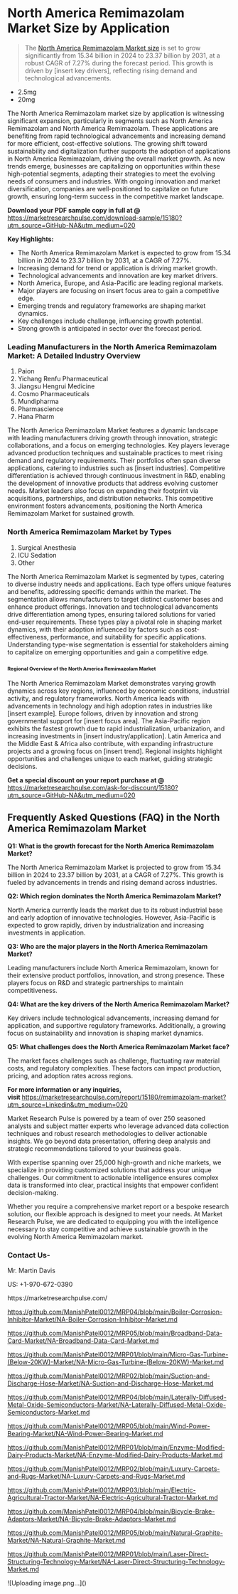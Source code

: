 <h1>North America Remimazolam Market&nbsp;Size by Application</h1><blockquote><p>The <a href="https://marketresearchpulse.com/download-sample/15180?utm_source=GitHub-NA&amp;utm_medium=020">North America Remimazolam Market size</a> is set to grow significantly from 15.34 billion in 2024 to 23.37 billion by 2031, at a robust CAGR of 7.27% during the forecast period. This growth is driven by [insert key drivers], reflecting rising demand and technological advancements.</p></blockquote><ul><li>2.5mg<li> 20mg</li></ul><p>The North America Remimazolam market size by application is witnessing significant expansion, particularly in segments such as North America Remimazolam and North America Remimazolam. These applications are benefiting from rapid technological advancements and increasing demand for more efficient, cost-effective solutions. The growing shift toward sustainability and digitalization further supports the adoption of applications in North America Remimazolam, driving the overall market growth. As new trends emerge, businesses are capitalizing on opportunities within these high-potential segments, adapting their strategies to meet the evolving needs of consumers and industries. With ongoing innovation and market diversification, companies are well-positioned to capitalize on future growth, ensuring long-term success in the competitive market landscape.</p><p><strong>Download your PDF sample copy in full at @ </strong><a href="https://marketresearchpulse.com/download-sample/15180?utm_source=GitHub-NA&amp;utm_medium=020">https://marketresearchpulse.com/download-sample/15180?utm_source=GitHub-NA&amp;utm_medium=020</a></p><p><strong>Key Highlights: </strong></p><ul><li>The North America Remimazolam Market is expected to grow from 15.34 billion in 2024 to 23.37 billion by 2031, at a CAGR of 7.27%.</li><li>Increasing demand for trend or application is driving market growth.</li><li>Technological advancements and innovation are key market drivers.</li><li>North America, Europe, and Asia-Pacific are leading regional markets.</li><li>Major players are focusing on insert focus area to gain a competitive edge.</li><li>Emerging trends and regulatory frameworks are shaping market dynamics.</li><li>Key challenges include challenge, influencing growth potential.</li><li>Strong growth is anticipated in sector over the forecast period.</li></ul><h3>Leading Manufacturers in the North America Remimazolam Market: A Detailed Industry Overview</h3><ol><li>Paion</li><li>Yichang Renfu Pharmaceutical</li><li>Jiangsu Hengrui Medicine</li><li>Cosmo Pharmaceuticals</li><li>Mundipharma</li><li>Pharmascience</li><li>Hana Pharm</li></ol><div class="flex max-w-full flex-col flex-grow"><div class="min-h-8 text-message flex w-full flex-col items-end gap-2 whitespace-normal break-words [.text-message+&amp;]:mt-5" dir="auto" data-message-author-role="assistant" data-message-id="fd8432e4-4910-450d-b182-61b7bfb0a01f" data-message-model-slug="gpt-4o"><div class="flex w-full flex-col gap-1 empty:hidden first:pt-[3px]"><div class="markdown prose w-full break-words dark:prose-invert light"><p>The North America Remimazolam Market features a dynamic landscape with leading manufacturers driving growth through innovation, strategic collaborations, and a focus on emerging technologies. Key players leverage advanced production techniques and sustainable practices to meet rising demand and regulatory requirements. Their portfolios often span diverse applications, catering to industries such as [insert industries]. Competitive differentiation is achieved through continuous investment in R&amp;D, enabling the development of innovative products that address evolving customer needs. Market leaders also focus on expanding their footprint via acquisitions, partnerships, and distribution networks. This competitive environment fosters advancements, positioning the North America Remimazolam Market for sustained growth.</p></div></div></div></div><h3>North America Remimazolam Market by Types</h3><ol><li>Surgical Anesthesia<li> ICU Sedation<li> Other</li></ol><div class="flex max-w-full flex-col flex-grow"><div class="min-h-8 text-message flex w-full flex-col items-end gap-2 whitespace-normal break-words [.text-message+&amp;]:mt-5" dir="auto" data-message-author-role="assistant" data-message-id="084470be-0bb7-4664-bddf-5156b4f41249" data-message-model-slug="gpt-4o-mini"><div class="flex w-full flex-col gap-1 empty:hidden first:pt-[3px]"><div class="markdown prose w-full break-words dark:prose-invert light"><p>The North America Remimazolam Market is segmented by types, catering to diverse industry needs and applications. Each type offers unique features and benefits, addressing specific demands within the market. The segmentation allows manufacturers to target distinct customer bases and enhance product offerings. Innovation and technological advancements drive differentiation among types, ensuring tailored solutions for varied end-user requirements. These types play a pivotal role in shaping market dynamics, with their adoption influenced by factors such as cost-effectiveness, performance, and suitability for specific applications. Understanding type-wise segmentation is essential for stakeholders aiming to capitalize on emerging opportunities and gain a competitive edge.</p></div></div></div></div><h3><span style="font-size: 11px;">Regional Overview of the North America Remimazolam Market</span></h3><div class="flex max-w-full flex-col flex-grow"><div class="min-h-8 text-message flex w-full flex-col items-end gap-2 whitespace-normal break-words [.text-message+&amp;]:mt-5" dir="auto" data-message-author-role="assistant" data-message-id="e9038762-ce64-4e30-91c9-9bd413514231" data-message-model-slug="gpt-4o-mini"><div class="flex w-full flex-col gap-1 empty:hidden first:pt-[3px]"><div class="markdown prose w-full break-words dark:prose-invert light"><p>The North America Remimazolam Market demonstrates varying growth dynamics across key regions, influenced by economic conditions, industrial activity, and regulatory frameworks. North America leads with advancements in technology and high adoption rates in industries like [insert example]. Europe follows, driven by innovation and strong governmental support for [insert focus area]. The Asia-Pacific region exhibits the fastest growth due to rapid industrialization, urbanization, and increasing investments in [insert industry/application]. Latin America and the Middle East &amp; Africa also contribute, with expanding infrastructure projects and a growing focus on [insert trend]. Regional insights highlight opportunities and challenges unique to each market, guiding strategic decisions.</p></div></div></div></div><p><strong>Get a special discount on your report purchase at @ </strong><a href="https://marketresearchpulse.com/ask-for-discount/15180?utm_source=GitHub-NA&amp;utm_medium=020">https://marketresearchpulse.com/ask-for-discount/15180?utm_source=GitHub-NA&amp;utm_medium=020</a></p><h2>Frequently Asked Questions (FAQ) in the North America Remimazolam Market</h2><p><strong>Q1: What is the growth forecast for the North America Remimazolam Market?</strong></p><p>The North America Remimazolam Market is projected to grow from 15.34 billion in 2024 to 23.37 billion by 2031, at a CAGR of 7.27%. This growth is fueled by advancements in trends and rising demand across industries.</p><p><strong>Q2: Which region dominates the North America Remimazolam Market?</strong></p><p>North America currently leads the market due to its robust industrial base and early adoption of innovative technologies. However, Asia-Pacific is expected to grow rapidly, driven by industrialization and increasing investments in application.</p><p><strong>Q3: Who are the major players in the North America Remimazolam Market?</strong></p><p>Leading manufacturers include North America Remimazolam, known for their extensive product portfolios, innovation, and strong presence. These players focus on R&amp;D and strategic partnerships to maintain competitiveness.</p><p><strong>Q4: What are the key drivers of the North America Remimazolam Market?</strong></p><p>Key drivers include technological advancements, increasing demand for application, and supportive regulatory frameworks. Additionally, a growing focus on sustainability and innovation is shaping market dynamics.</p><p><strong>Q5: What challenges does the North America Remimazolam Market face?</strong></p><p>The market faces challenges such as challenge, fluctuating raw material costs, and regulatory complexities. These factors can impact production, pricing, and adoption rates across regions.</p><p><strong>For more information or any inquiries, visit&nbsp;</strong><a href="https://marketresearchpulse.com/report/15180/remimazolam-market?utm_source=Linkedin&utm_medium=020">https://marketresearchpulse.com/report/15180/remimazolam-market?utm_source=Linkedin&utm_medium=020</a></p><p>Market Research Pulse is powered by a team of over 250 seasoned analysts and subject matter experts who leverage advanced data collection techniques and robust research methodologies to deliver actionable insights. We go beyond data presentation, offering deep analysis and strategic recommendations tailored to your business goals.</p><p>With expertise spanning over 25,000 high-growth and niche markets, we specialize in providing customized solutions that address your unique challenges. Our commitment to actionable intelligence ensures complex data is transformed into clear, practical insights that empower confident decision-making.</p><p>Whether you require a comprehensive market report or a bespoke research solution, our flexible approach is designed to meet your needs. At Market Research Pulse, we are dedicated to equipping you with the intelligence necessary to stay competitive and achieve sustainable growth in the evolving North America Remimazolam market.</p><h3><strong>Contact Us-</strong></h3><p>Mr. Martin Davis</p><p>US: +1-970-672-0390</p><p>https://marketresearchpulse.com/</p><p><a href="https://github.com/ManishPatel0012/MRP04/blob/main/Boiler-Corrosion-Inhibitor-Market/NA-Boiler-Corrosion-Inhibitor-Market.md">https://github.com/ManishPatel0012/MRP04/blob/main/Boiler-Corrosion-Inhibitor-Market/NA-Boiler-Corrosion-Inhibitor-Market.md</a></p><p><a href="https://github.com/ManishPatel0012/MRP05/blob/main/Broadband-Data-Card-Market/NA-Broadband-Data-Card-Market.md">https://github.com/ManishPatel0012/MRP05/blob/main/Broadband-Data-Card-Market/NA-Broadband-Data-Card-Market.md</a></p><p><a href="https://github.com/ManishPatel0012/MRP01/blob/main/Micro-Gas-Turbine-(Below-20KW)-Market/NA-Micro-Gas-Turbine-(Below-20KW)-Market.md">https://github.com/ManishPatel0012/MRP01/blob/main/Micro-Gas-Turbine-(Below-20KW)-Market/NA-Micro-Gas-Turbine-(Below-20KW)-Market.md</a></p><p><a href="https://github.com/ManishPatel0012/MRP02/blob/main/Suction-and-Discharge-Hose-Market/NA-Suction-and-Discharge-Hose-Market.md">https://github.com/ManishPatel0012/MRP02/blob/main/Suction-and-Discharge-Hose-Market/NA-Suction-and-Discharge-Hose-Market.md</a></p><p><a href="https://github.com/ManishPatel0012/MRP04/blob/main/Laterally-Diffused-Metal-Oxide-Semiconductors-Market/NA-Laterally-Diffused-Metal-Oxide-Semiconductors-Market.md">https://github.com/ManishPatel0012/MRP04/blob/main/Laterally-Diffused-Metal-Oxide-Semiconductors-Market/NA-Laterally-Diffused-Metal-Oxide-Semiconductors-Market.md</a></p><p><a href="https://github.com/ManishPatel0012/MRP05/blob/main/Wind-Power-Bearing-Market/NA-Wind-Power-Bearing-Market.md">https://github.com/ManishPatel0012/MRP05/blob/main/Wind-Power-Bearing-Market/NA-Wind-Power-Bearing-Market.md</a></p><p><a href="https://github.com/ManishPatel0012/MRP01/blob/main/Enzyme-Modified-Dairy-Products-Market/NA-Enzyme-Modified-Dairy-Products-Market.md">https://github.com/ManishPatel0012/MRP01/blob/main/Enzyme-Modified-Dairy-Products-Market/NA-Enzyme-Modified-Dairy-Products-Market.md</a></p><p><a href="https://github.com/ManishPatel0012/MRP02/blob/main/Luxury-Carpets-and-Rugs-Market/NA-Luxury-Carpets-and-Rugs-Market.md">https://github.com/ManishPatel0012/MRP02/blob/main/Luxury-Carpets-and-Rugs-Market/NA-Luxury-Carpets-and-Rugs-Market.md</a></p><p><a href="https://github.com/ManishPatel0012/MRP03/blob/main/Electric-Agricultural-Tractor-Market/NA-Electric-Agricultural-Tractor-Market.md">https://github.com/ManishPatel0012/MRP03/blob/main/Electric-Agricultural-Tractor-Market/NA-Electric-Agricultural-Tractor-Market.md</a></p><p><a href="https://github.com/ManishPatel0012/MRP04/blob/main/Bicycle-Brake-Adaptors-Market/NA-Bicycle-Brake-Adaptors-Market.md">https://github.com/ManishPatel0012/MRP04/blob/main/Bicycle-Brake-Adaptors-Market/NA-Bicycle-Brake-Adaptors-Market.md</a></p><p><a href="https://github.com/ManishPatel0012/MRP05/blob/main/Natural-Graphite-Market/NA-Natural-Graphite-Market.md">https://github.com/ManishPatel0012/MRP05/blob/main/Natural-Graphite-Market/NA-Natural-Graphite-Market.md</a></p><p><a href="https://github.com/ManishPatel0012/MRP01/blob/main/Laser-Direct-Structuring-Technology-Market/NA-Laser-Direct-Structuring-Technology-Market.md">https://github.com/ManishPatel0012/MRP01/blob/main/Laser-Direct-Structuring-Technology-Market/NA-Laser-Direct-Structuring-Technology-Market.md</a></p>
![Uploading image.png…]()
